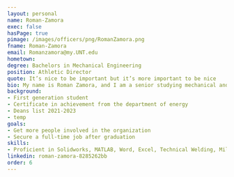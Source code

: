 ```yaml
---
layout: personal
name: Roman-Zamora
exec: false
hasPage: true
pimage: /images/officers/png/RomanZamora.png
fname: Roman-Zamora
email: Romanzamora@my.UNT.edu
hometown:
degree: Bachelors in Mechanical Engineering
position: Athletic Director
quote: It’s nice to be important but it’s more important to be nice 
bio: My name is Roman Zamora, and I am a senior studying mechanical and energy engineering for my bachelor's degree. I enjoy hanging out with my buddies and playing sports.
background:
- First generation student
- Certificate in achievement from the department of energy
- Deans list 2021-2023
- temp
goals:
- Get more people involved in the organization
- Secure a full-time job after graduation
skills: 
- Proficient in Solidworks, MATLAB, Word, Excel, Technical Welding, Mill and Lathe Machinesinterest
linkedin: roman-zamora-8285262bb
order: 6
---
```

